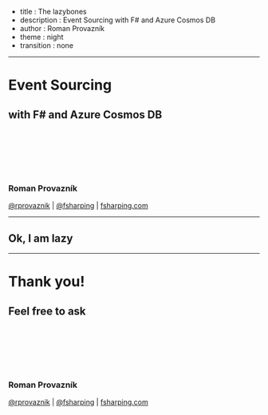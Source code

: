 ﻿- title : The lazybones
- description : Event Sourcing with F# and Azure Cosmos DB
- author : Roman Provazník
- theme : night
- transition : none

****************************************************************************

# Event Sourcing

## with **F#** and Azure **Cosmos DB**

<br/><br/><br/><br/><br/>
### Roman Provazník

[@rprovaznik](https://twitter.com/rprovaznik) | [@fsharping](https://twitter.com/fsharping) | [fsharping.com](https://fsharping.com)

****************************************************************************

## Ok, I am **lazy**


****************************************************************************

# Thank you!

## Feel free to ask

<br/><br/><br/><br/><br/>
### Roman Provazník

[@rprovaznik](https://twitter.com/rprovaznik) | [@fsharping](https://twitter.com/fsharping) | [fsharping.com](https://fsharping.com)

